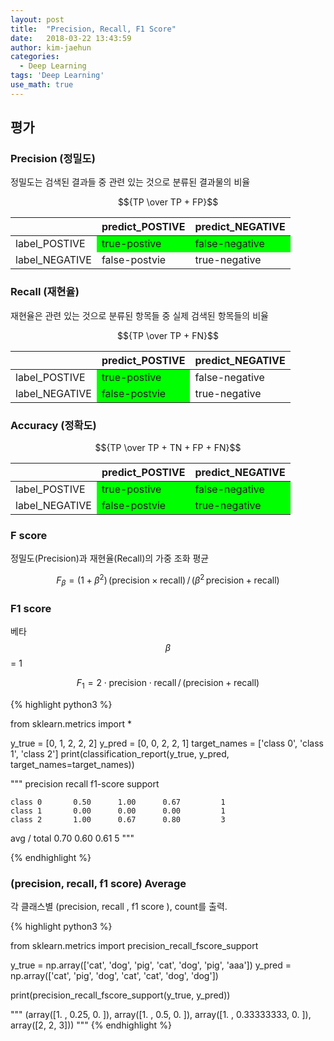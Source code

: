 ```yaml
---
layout: post
title:  "Precision, Recall, F1 Score"
date:   2018-03-22 13:43:59
author: kim-jaehun
categories:
  - Deep Learning
tags: 'Deep Learning'
use_math: true
---
```

## 평가


### Precision (정밀도)

정밀도는 검색된 결과들 중 관련 있는 것으로 분류된 결과물의 비율

$${TP \over TP + FP}$$

<table>
  <thead>
    <tr>
      <th></th>
      <th>predict_POSTIVE</th>
      <th>predict_NEGATIVE</th>
    </tr>
  </thead>
  <tbody>
    <tr>
      <td>label_POSTIVE</td>
      <td bgcolor="#00FF00" >true-postive</td>
      <td bgcolor="#00FF00" >false-negative</td>
    </tr>
    <tr>
      <td>label_NEGATIVE</td>
      <td>false-postvie</td>
      <td>true-negative</td>
    </tr>
  </tbody>
</table>





### Recall (재현율)

재현율은 관련 있는 것으로 분류된 항목들 중 실제 검색된 항목들의 비율

$${TP \over TP + FN}$$

<table>
  <thead>
    <tr>
      <th></th>
      <th>predict_POSTIVE</th>
      <th>predict_NEGATIVE</th>
    </tr>
  </thead>
  <tbody>
    <tr>
      <td>label_POSTIVE</td>
      <td bgcolor="#00FF00">true-postive</td>
      <td >false-negative</td>
    </tr>
    <tr>
      <td>label_NEGATIVE</td>
      <td bgcolor="#00FF00" >false-postvie</td>
      <td>true-negative</td>
    </tr>
  </tbody>
</table>





### Accuracy (정확도)

$${TP \over TP + TN + FP + FN}$$

<table>
  <thead>
    <tr>
      <th></th>
      <th>predict_POSTIVE</th>
      <th>predict_NEGATIVE</th>
    </tr>
  </thead>
  <tbody>
    <tr>
      <td>label_POSTIVE</td>
      <td bgcolor="#00FF00" >true-postive</td>
      <td bgcolor="#00FF00">false-negative</td>
    </tr>
    <tr>
      <td>label_NEGATIVE</td>
      <td bgcolor="#00FF00" >false-postvie</td>
      <td bgcolor="#00FF00" >true-negative</td>
    </tr>
  </tbody>
</table>

### F score

정밀도(Precision)과 재현율(Recall)의 가중 조화 평균

$$F_\beta = (1 + \beta^2) \, ({\text{precision} \times \text{recall}}) \, / \, ({\beta^2 \, \text{precision} + \text{recall}})$$


### F1 score

베타 $$\beta$$  = 1

$$F_1 = 2 \cdot \text{precision} \cdot \text{recall} \, / \, (\text{precision} + \text{recall})$$


{% highlight python3 %}

from sklearn.metrics import *

y_true = [0, 1, 2, 2, 2]
y_pred = [0, 0, 2, 2, 1]
target_names = ['class 0', 'class 1', 'class 2']
print(classification_report(y_true, y_pred, target_names=target_names))

"""
precision    recall  f1-score   support

    class 0       0.50      1.00      0.67         1
    class 1       0.00      0.00      0.00         1
    class 2       1.00      0.67      0.80         3

avg / total       0.70      0.60      0.61         5
"""

{% endhighlight %}

### (precision, recall, f1 score) Average

각 클래스별 (precision, recall , f1 score ), count를 출력.

{% highlight python3 %}

from sklearn.metrics import precision_recall_fscore_support

y_true = np.array(['cat', 'dog', 'pig', 'cat', 'dog', 'pig', 'aaa'])
y_pred = np.array(['cat', 'pig', 'dog', 'cat', 'cat', 'dog', 'dog'])

print(precision_recall_fscore_support(y_true, y_pred))

"""
(array([1.  , 0.25, 0.  ]), array([1. , 0.5, 0. ]), array([1.        , 0.33333333, 0.        ]), array([2, 2, 3]))
"""
{% endhighlight %}
